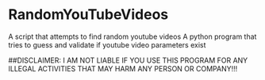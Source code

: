 # RandomYouTubeVideos
A  script that attempts to find random youtube videos
A python program that tries to guess and validate if youtube video parameters exist

##DISCLAIMER: I AM NOT LIABLE IF YOU USE THIS PROGRAM FOR ANY ILLEGAL ACTIVITIES THAT MAY HARM ANY PERSON OR COMPANY!!!
